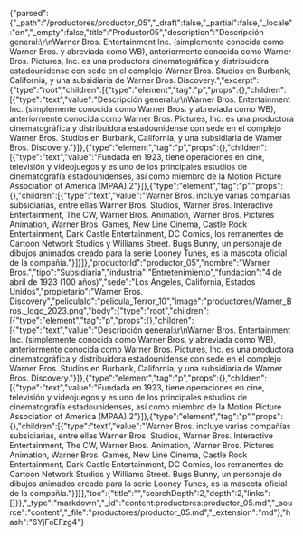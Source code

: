 {"parsed":{"_path":"/productores/productor_05","_draft":false,"_partial":false,"_locale":"en","_empty":false,"title":"Productor05","description":"Descripción general:\r\nWarner Bros. Entertainment Inc. (simplemente conocida como Warner Bros. y abreviada como WB), anteriormente conocida como Warner Bros. Pictures, Inc. es una productora cinematográfica y distribuidora estadounidense con sede en el complejo Warner Bros. Studios en Burbank, California, y una subsidiaria de Warner Bros. Discovery.","excerpt":{"type":"root","children":[{"type":"element","tag":"p","props":{},"children":[{"type":"text","value":"Descripción general:\r\nWarner Bros. Entertainment Inc. (simplemente conocida como Warner Bros. y abreviada como WB), anteriormente conocida como Warner Bros. Pictures, Inc. es una productora cinematográfica y distribuidora estadounidense con sede en el complejo Warner Bros. Studios en Burbank, California, y una subsidiaria de Warner Bros. Discovery."}]},{"type":"element","tag":"p","props":{},"children":[{"type":"text","value":"Fundada en 1923, tiene operaciones en cine, televisión y videojuegos y es uno de los principales estudios de cinematografía estadounidenses, así como miembro de la Motion Picture Association of America (MPAA).2​"}]},{"type":"element","tag":"p","props":{},"children":[{"type":"text","value":"Warner Bros. incluye varias compañías subsidiarias, entre ellas Warner Bros. Studios, Warner Bros. Interactive Entertainment, The CW, Warner Bros. Animation, Warner Bros. Pictures Animation, Warner Bros. Games, New Line Cinema, Castle Rock Entertainment, Dark Castle Entertainment, DC Comics, los remanentes de Cartoon Network Studios y Williams Street. Bugs Bunny, un personaje de dibujos animados creado para la serie Looney Tunes, es la mascota oficial de la compañía."}]}]},"productorId":"productor_05","nombre":"Warner Bros.","tipo":"Subsidiaria","industria":"Entretenimiento","fundacion":"4 de abril de 1923 (100 años)","sede":"Los Ángeles, California, Estados Unidos","propietario":"Warner Bros. Discovery","peliculaId":"pelicula_Terror_10","image":"productores/Warner_Bros._logo_2023.png","body":{"type":"root","children":[{"type":"element","tag":"p","props":{},"children":[{"type":"text","value":"Descripción general:\r\nWarner Bros. Entertainment Inc. (simplemente conocida como Warner Bros. y abreviada como WB), anteriormente conocida como Warner Bros. Pictures, Inc. es una productora cinematográfica y distribuidora estadounidense con sede en el complejo Warner Bros. Studios en Burbank, California, y una subsidiaria de Warner Bros. Discovery."}]},{"type":"element","tag":"p","props":{},"children":[{"type":"text","value":"Fundada en 1923, tiene operaciones en cine, televisión y videojuegos y es uno de los principales estudios de cinematografía estadounidenses, así como miembro de la Motion Picture Association of America (MPAA).2​"}]},{"type":"element","tag":"p","props":{},"children":[{"type":"text","value":"Warner Bros. incluye varias compañías subsidiarias, entre ellas Warner Bros. Studios, Warner Bros. Interactive Entertainment, The CW, Warner Bros. Animation, Warner Bros. Pictures Animation, Warner Bros. Games, New Line Cinema, Castle Rock Entertainment, Dark Castle Entertainment, DC Comics, los remanentes de Cartoon Network Studios y Williams Street. Bugs Bunny, un personaje de dibujos animados creado para la serie Looney Tunes, es la mascota oficial de la compañía."}]}],"toc":{"title":"","searchDepth":2,"depth":2,"links":[]}},"_type":"markdown","_id":"content:productores:productor_05.md","_source":"content","_file":"productores/productor_05.md","_extension":"md"},"hash":"6YjFoEFzg4"}